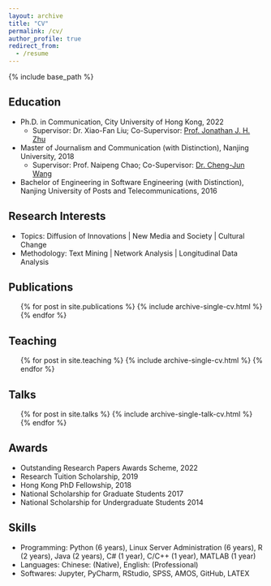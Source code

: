 ```yaml
---
layout: archive
title: "CV"
permalink: /cv/
author_profile: true
redirect_from:
  - /resume
---
```


{% include base_path %}

## Education

- Ph.D. in Communication, City University of Hong Kong, 2022
  - Supervisor: Dr. Xiao-Fan Liu; Co-Supervisor: [Prof. Jonathan J. H. Zhu](https://scholar.google.com/citations?user=q41vFFQAAAAJ&hl=en)
- Master of Journalism and Communication (with Distinction), Nanjing University, 2018
  - Supervisor: Prof. Naipeng Chao; Co-Supervisor: [Dr. Cheng-Jun Wang](https://chengjunwang.com/)
- Bachelor of Engineering in Software Engineering (with Distinction), Nanjing University of Posts and Telecommunications, 2016

## Research Interests

- Topics: Diffusion of Innovations | New Media and Society | Cultural Change
- Methodology: Text Mining | Network Analysis | Longitudinal Data Analysis

## Publications

<!-- - Zhicong Chen, Eric Jardine, Xiao-Fan Liu, Jonathan J. H. Zhu. (2022, OnlineFirst). Seeking Anonymity on the Internet: The Knowledge Accumulation Process and Global Usage of the Tor Network. New Media & Society. https://doi.org/10.1177/14614448211072201
- Takeshi Hamamura, Zhicong Chen, Christian S. Chan, Sylvia Xiaohua Chen, Tetsuro Kobayashi. (2021). Individualism with Chinese Characteristics: Discerning Cultural Shifts in China Using 50 Years of Printed Texts. American Psychologist, 76(6), 888–903. https://doi.org/10.1037/amp0000840 -->

  <ul>{% for post in site.publications %}
    {% include archive-single-cv.html %}
  {% endfor %}</ul>
 
## Teaching

  <ul>{% for post in site.teaching %}
    {% include archive-single-cv.html %}
  {% endfor %}</ul>
  
## Talks

  <ul>{% for post in site.talks %}
    {% include archive-single-talk-cv.html %}
  {% endfor %}</ul>
  
## Awards

- Outstanding Research Papers Awards Scheme, 2022
- Research Tuition Scholarship, 2019
- Hong Kong PhD Fellowship, 2018
- National Scholarship for Graduate Students 2017
- National Scholarship for Undergraduate Students 2014

## Skills
- Programming: Python (6 years), Linux Server Administration (6 years), R (2 years), Java (2 years), C# (1 year), C/C++ (1 year), MATLAB (1 year)
- Languages: Chinese: (Native), English: (Professional)
- Softwares: Jupyter, PyCharm, RStudio, SPSS, AMOS, GitHub, LATEX

